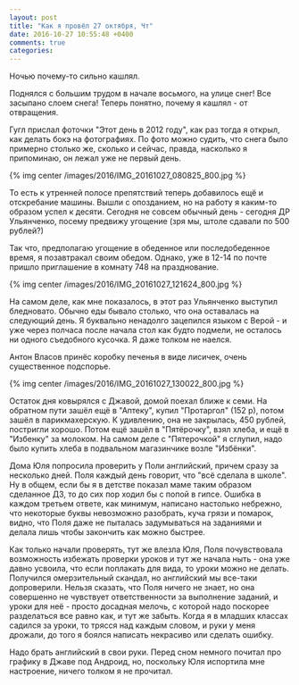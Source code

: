 ```yaml
---
layout: post
title: "Как я провёл 27 октября, Чт"
date: 2016-10-27 10:55:48 +0400
comments: true
categories: 
---
```

Ночью почему-то сильно кашлял.

Поднялся с большим трудом в начале восьмого, на улице снег! Все засыпано слоем снега! Теперь понятно, почему я кашлял - от отвращения.

Гугл прислал фоточки "Этот день в 2012 году", как раз тогда я открыл, как делать бокэ на фотографиях. По фото можно судить, что снега было примерно столько же, сколько и сейчас, правда, насколько я припоминаю, он лежал уже не первый день.

{% img center /images/2016/IMG_20161027_080825_800.jpg %}

То есть к утренней полосе препятствий теперь добавилось ещё и отскребание машины. Вышли с опозданием, но на работу я каким-то образом успел к десяти. Сегодня не совсем обычный день - сегодня ДР Ульянченко, посему предвижу угощение (зря мы, штоле сдавали по 500 рублей?)

Так что, предполагаю угощение в обеденное или последобеденное время, я позавтракал своим обедом. Однако, уже в 12-14 по почте пришло приглашение в комнату 748 на празднование.

{% img center /images/2016/IMG_20161027_121624_800.jpg %}

На самом деле, как мне показалось, в этот раз Ульянченко выступил бледновато. Обычно еды бывало столько, что она оставалась на следующий день. Я буквально ненадолго зацепился языком с Верой - и уже через полчаса после начала стол как будто подмели, не осталось ни одного съедобного кусочка. Я даже толком не наелся.

Антон Власов принёс коробку печенья в виде лисичек, очень существенное подспорье.

{% img center /images/2016/IMG_20161027_130022_800.jpg %}

Остаток дня ковырялся с Джавой, домой поехал ближе к семи. На обратном пути зашёл ещё в "Аптеку", купил "Протаргол" (152 р), потом зашёл в парикмахерскую. К удивлению, она не закрылась, 450 рублей, постригли хорошо. Потом ещё зашёл в "Пятёрочку", взял хлеба, и ещё в "Избенку" за молоком. На самом деле с "Пятерочкой" я сглупил, надо было купить хлеба в подвальном магазинчике возле "Избёнки".

Дома Юля попросила проверить у Поли английский, причем сразу за несколько дней. Поля каждый день говорит, что "всё сделала в школе". Ну в общем, если бы я в детстве показал маме таким образом сделанное ДЗ, то до сих пор ходил бы с попой в гипсе. Ошибка в каждом третьем ответе, как минимум, написано настолько небрежно, что некоторые буквы невозможно разобрать, куча грязи и помарок, видно, что Поля даже не пыталась задумываться на заданиями и делала лишь чтобы закончить как можно быстрее.

Как только начали проверять, тут же влезла Юля, Поля почувствовала возможность избежать проверки уроков и тут же начала ныть - она уже давно усвоила, что если поплакать для вида, то уроки можно не делать. Получился омерзительный скандал, но английский мы все-таки допроверили. Нельзя сказать, что Поля ничего не знает, но она совершенно не чувствует ответственности за выполнение заданий, и уроки для неё - просто досадная мелочь, с которой надо поскорее разделаться все равно как, и тут же забыть. Когда я в младших классах садился за уроки, то трясся над каждым словом, и руки у меня дрожали, до того я боялся написать некрасиво или сделать ошибку.

Надо брать английский в свои руки. Перед сном немного почитал про графику в Джаве под Андроид, но, поскольку Юля испортила мне настроение, ничего толком я не прочитал.